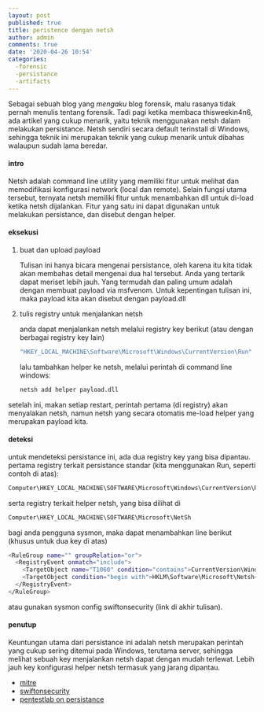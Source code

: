 ```yaml
---
layout: post
published: true
title: peristence dengan netsh
author: admin
comments: true
date: '2020-04-26 10:54'
categories:
  -forensic
  -persistance
  -artifacts
---
```


Sebagai sebuah blog yang *mengaku* blog forensik, malu rasanya tidak pernah menulis tentang forensik. Tadi pagi ketika membaca thisweekin4n6, ada artikel yang cukup menarik, yaitu teknik menggunakan netsh dalam melakukan persistance. Netsh sendiri secara default terinstall di Windows, sehingga teknik ini merupakan teknik yang cukup menarik untuk dibahas walaupun sudah lama beredar.

<!--more-->

#### intro
Netsh adalah command line utility yang memiliki fitur untuk melihat dan memodifikasi konfigurasi network (local dan remote). Selain fungsi utama tersebut, ternyata netsh memiliki fitur untuk menambahkan dll untuk di-load ketika netsh dijalankan. Fitur  yang satu ini dapat digunakan untuk melakukan persistance, dan disebut dengan helper.

#### eksekusi

1. buat dan upload payload

    Tulisan ini hanya bicara mengenai persistance, oleh karena itu kita tidak akan membahas detail mengenai dua hal tersebut. Anda yang tertarik dapat meriset lebih jauh. Yang termudah dan paling umum adalah dengan membuat payload via msfvenom. Untuk kepentingan tulisan ini, maka payload kita akan disebut dengan payload.dll


2. tulis registry untuk menjalankan  netsh

    anda dapat menjalankan netsh melalui registry key berikut (atau dengan berbagai registry key lain)
    ```bash
    "HKEY_LOCAL_MACHINE\Software\Microsoft\Windows\CurrentVersion\Run" /v namakey /t REG_SZ /d "C:\Windows\System32\netsh"
    ```

    lalu tambahkan helper ke netsh, melalui perintah di command line windows:
    ```bash
    netsh add helper payload.dll
    ```

setelah ini, makan setiap restart, perintah pertama (di registry) akan menyalakan netsh, namun netsh yang secara otomatis me-load helper yang merupakan payload kita.

#### deteksi
untuk mendeteksi persistance ini, ada dua registry key yang bisa dipantau. pertama registry terkait persistance standar (kita menggunakan Run, seperti contoh di atas):

```js
Computer\HKEY_LOCAL_MACHINE\SOFTWARE\Microsoft\Windows\CurrentVersion\Run
```

serta registry terkait helper netsh, yang bisa dilihat di
```bash
Computer\HKEY_LOCAL_MACHINE\SOFTWARE\Microsoft\NetSh
```

bagi anda pengguna sysmon, maka dapat menambahkan line berikut (khusus untuk dua key di atas)
```bash
<RuleGroup name="" groupRelation="or">
  <RegistryEvent onmatch="include">
    <TargetObject name="T1060" condition="contains">CurrentVersion\Windows\Run</TargetObject> <!--Windows: [ https://msdn.microsoft.com/en-us/library/jj874148.aspx ] -->
    <TargetObject condition="begin with">HKLM\Software\Microsoft\Netsh</TargetObject> <!--Windows: Netsh helper DLL [ https://attack.mitre.org/wiki/Technique/T1128 ] -->
  </RegistryEvent>
</RuleGroup>
```
atau gunakan sysmon config swiftonsecurity (link di akhir tulisan).

#### penutup
Keuntungan utama dari persistance ini adalah netsh merupakan perintah yang cukup sering ditemui pada Windows, terutama server, sehingga melihat sebuah key menjalankan netsh dapat dengan mudah terlewat. Lebih jauh key konfigurasi helper netsh termasuk yang jarang dipantau.


* [mitre](https://attack.mitre.org/techniques/T1128/)
* [swiftonsecurity](https://github.com/SwiftOnSecurity/sysmon-config/blob/master/sysmonconfig-export.xml)
* [pentestlab on persistance](https://pentestlab.blog/2019/10/29/persistence-netsh-helper-dll/)
